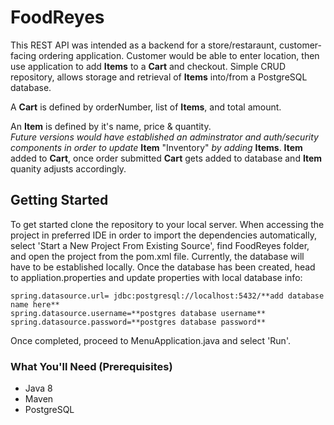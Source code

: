# FoodReyes
This REST API was intended as a backend for a store/restaraunt, customer-facing ordering application. Customer would be able to enter location, then use application to add **Items** to a **Cart** and checkout.
Simple CRUD repository, allows storage and retrieval of **Items** into/from a PostgreSQL database.


A **Cart** is defined by orderNumber, list of **Items**, and total amount.

An **Item** is defined by it's name, price & quantity.  
*Future versions would have established an adminstrator and auth/security components in order to update* **Item** "Inventory" *by adding* **Items**. 
**Item** added to **Cart**, once order submitted **Cart** gets added to database and **Item** quanity adjusts accordingly. 


## Getting Started
To get started clone the repository to your local server. When accessing the project in preferred IDE in order to import the dependencies automatically, select 'Start a New Project From Existing Source', find FoodReyes folder, and open the project from the pom.xml file.
Currently, the database will have to be established locally. Once the database has been created, head to appliation.properties and update properties with local database info:
```
spring.datasource.url= jdbc:postgresql://localhost:5432/**add database name here**
spring.datasource.username=**postgres database username**
spring.datasource.password=**postgres database password**
```
Once completed, proceed to MenuApplication.java and select 'Run'. 


### What You'll Need (Prerequisites)
* Java 8 
* Maven
* PostgreSQL
